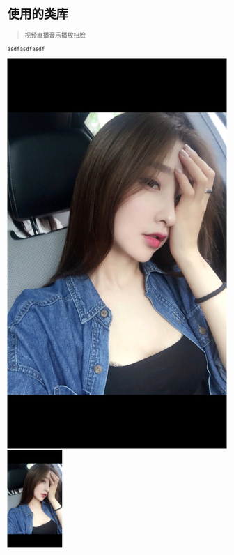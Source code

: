 # 使用的类库

>视频直播音乐播放扫脸
```
asdfasdfasdf
```

 ![美女.jpg](./image/screenshot.jpg)
<img src="./image/screenshot.jpg" width="25%" />

